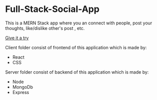 
# Full-Stack-Social-App

This is a MERN Stack app where you an connect with people, post your thoughts, like/dislike other's post , etc.

[Give it a try](https://my-social-app-client.vercel.app/#/)

Client folder consist of frontend of this application which is made by:
* React
* CSS

Server folder consist of backend of this application which is made by:

* Node
* MongoDb
* Express
